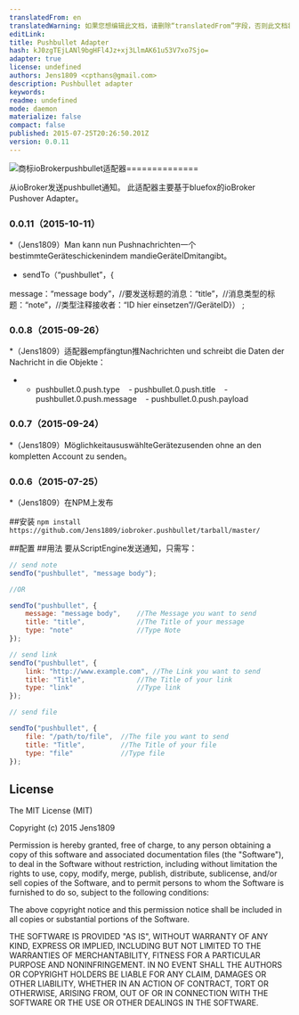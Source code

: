 ```yaml
---
translatedFrom: en
translatedWarning: 如果您想编辑此文档，请删除“translatedFrom”字段，否则此文档将再次自动翻译
editLink: 
title: Pushbullet Adapter
hash: kJ0zgTEjLANl9bgHFl4Jz+xj3LlmAK61u53V7xo7Sjo=
adapter: true
license: undefined
authors: Jens1809 <cpthans@gmail.com>
description: Pushbullet adapter
keywords: 
readme: undefined
mode: daemon
materialize: false
compact: false
published: 2015-07-25T20:26:50.201Z
version: 0.0.11
---
```

![商标](zh-cn/adapterref/iobroker.pushbullet/../../../en/adapterref/iobroker.pushbullet/admin/pushbullet.png)ioBrokerpushbullet适配器==============

从ioBroker发送pushbullet通知。
此适配器主要基于bluefox的ioBroker Pushover Adapter。

### 0.0.11（2015-10-11）
*（Jens1809）Man kann nun Pushnachrichten一个bestimmteGeräteschickenindem mandieGeräteIDmitangibt。
* sendTo（“pushbullet”，{

message：“message body”，//要发送标题的消息：“title”，//消息类型的标题：“note”，//类型注释接收者：“ID hier einsetzen”//GeräteID}） ;

### 0.0.8（2015-09-26）
*（Jens1809）适配器empfängtun推Nachrichten und schreibt die Daten der Nachricht in die Objekte：
*  -  pushbullet.0.push.type
   -  pushbullet.0.push.title
   -  pushbullet.0.push.message
   -  pushbullet.0.push.payload

### 0.0.7（2015-09-24）
*（Jens1809）MöglichkeitaususwählteGerätezusenden ohne an den kompletten Account zu senden。

### 0.0.6（2015-07-25）
*（Jens1809）在NPM上发布

##安装
```npm install https://github.com/Jens1809/iobroker.pushbullet/tarball/master/```

##配置
##用法
要从ScriptEngine发送通知，只需写：

```javascript
// send note
sendTo("pushbullet", "message body");

//OR

sendTo("pushbullet", {
    message: "message body",    //The Message you want to send
    title: "title",             //The Title of your message
    type: "note"                //Type Note
});

// send link
sendTo("pushbullet", {
    link: "http://www.example.com", //The Link you want to send
    title: "Title",             //The Title of your link
    type: "link"                //Type link
});

// send file

sendTo("pushbullet", {
    file: "/path/to/file",  //The file you want to send
    title: "Title",         //The Title of your file
    type: "file"            //Type file
});

```

## License

The MIT License (MIT)

Copyright (c) 2015 Jens1809

Permission is hereby granted, free of charge, to any person obtaining a copy
of this software and associated documentation files (the "Software"), to deal
in the Software without restriction, including without limitation the rights
to use, copy, modify, merge, publish, distribute, sublicense, and/or sell
copies of the Software, and to permit persons to whom the Software is
furnished to do so, subject to the following conditions:

The above copyright notice and this permission notice shall be included in
all copies or substantial portions of the Software.

THE SOFTWARE IS PROVIDED "AS IS", WITHOUT WARRANTY OF ANY KIND, EXPRESS OR
IMPLIED, INCLUDING BUT NOT LIMITED TO THE WARRANTIES OF MERCHANTABILITY,
FITNESS FOR A PARTICULAR PURPOSE AND NONINFRINGEMENT. IN NO EVENT SHALL THE
AUTHORS OR COPYRIGHT HOLDERS BE LIABLE FOR ANY CLAIM, DAMAGES OR OTHER
LIABILITY, WHETHER IN AN ACTION OF CONTRACT, TORT OR OTHERWISE, ARISING FROM,
OUT OF OR IN CONNECTION WITH THE SOFTWARE OR THE USE OR OTHER DEALINGS IN
THE SOFTWARE.